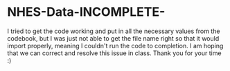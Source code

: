 # NHES-Data-INCOMPLETE-

I tried to get the code working and put in all the necessary values from the codebook, but I was just not able to get the file name right so that it would import properly, meaning I couldn't run the code to completion. I am hoping that we can correct and resolve this issue in class. Thank you for your time :)
